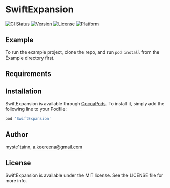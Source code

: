 # SwiftExpansion

[![CI Status](https://img.shields.io/travis/myste1tainn/SwiftExpansion.svg?style=flat)](https://travis-ci.org/myste1tainn/SwiftExpansion)
[![Version](https://img.shields.io/cocoapods/v/SwiftExpansion.svg?style=flat)](https://cocoapods.org/pods/SwiftExpansion)
[![License](https://img.shields.io/cocoapods/l/SwiftExpansion.svg?style=flat)](https://cocoapods.org/pods/SwiftExpansion)
[![Platform](https://img.shields.io/cocoapods/p/SwiftExpansion.svg?style=flat)](https://cocoapods.org/pods/SwiftExpansion)

## Example

To run the example project, clone the repo, and run `pod install` from the Example directory first.

## Requirements

## Installation

SwiftExpansion is available through [CocoaPods](https://cocoapods.org). To install
it, simply add the following line to your Podfile:

```ruby
pod 'SwiftExpansion'
```

## Author

myste1tainn, a.keereena@gmail.com

## License

SwiftExpansion is available under the MIT license. See the LICENSE file for more info.
